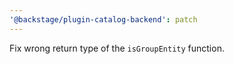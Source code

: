 ```yaml
---
'@backstage/plugin-catalog-backend': patch
---
```


Fix wrong return type of the `isGroupEntity` function.
